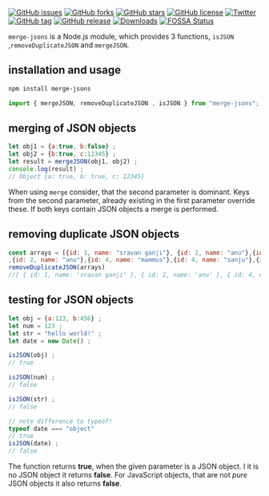 [![GitHub issues](https://img.shields.io/github/issues/sumn2u/merge-jsons.svg)](https://github.com/sumn2u/merge-jsons/issues) [![GitHub forks](https://img.shields.io/github/forks/sumn2u/merge-jsons.svg)](https://github.com/sumn2u/merge-jsons/network) [![GitHub stars](https://img.shields.io/github/stars/sumn2u/merge-jsons.svg)](https://github.com/sumn2u/merge-jsons/stargazers) [![GitHub license](https://img.shields.io/github/license/sumn2u/merge-jsons.svg)](https://github.com/sumn2u/merge-jsons/blob/master/LICENSE) [![Twitter](https://img.shields.io/twitter/url/https/github.com/sumn2u/merge-jsons.svg?style=social)](https://twitter.com/intent/tweet?text=Wow:&url=https%3A%2F%2Fgithub.com%2Fsumn2u%2Fmerge-jsons)
[![GitHub tag](https://img.shields.io/github/tag/sumn2u/merge-jsons.svg)](https://GitHub.com/sumn2u/merge-jsons/tags/)
[![GitHub release](https://img.shields.io/github/release/sumn2u/merge-jsons.svg)](https://GitHub.com/sumn2u/merge-jsons/releases/)
[![Downloads](https://img.shields.io/packagecontrol/dt/merge-jsons.svg?style=flat&maxAge=2592000)](https://packagecontrol.io/packages/merge-jsons)
[![FOSSA Status](https://app.fossa.io/api/projects/git%2Bgithub.com%2Fsumn2u%2Fmerge-jsons.svg?type=shield)](https://app.fossa.io/projects/git%2Bgithub.com%2Fsumn2u%2Fmerge-jsons?ref=badge_shield)

`merge-jsons` is a Node.js module, which provides 3 functions, `isJSON` ,`removeDuplicateJSON` and `mergeJSON`.

## installation and usage

``` bash
npm install merge-jsons
```

``` javascript
import { mergeJSON, removeDuplicateJSON , isJSON } from "merge-jsons";

```

## merging of JSON objects

``` javascript
let obj1 = {a:true, b:false} ;
let obj2 = {b:true, c:12345} ;
let result = mergeJSON(obj1, obj2) ;
console.log(result) ;
// Object {a: true, b: true, c: 12345}
```

When using `merge` consider, that the second parameter is dominant. Keys from the second parameter, already existing in the first parameter override these. If both keys contain JSON objects a merge is performed.

## removing duplicate JSON objects
``` javascript
const arrays = [{id: 1, name: "sravan ganji"}, {id: 2, name: "anu"},{id: 4, name: "mammu"}, {id: 3, name: "sanju"},{id: 3, name: "ram"},{id: 1, name: "sravan ganji"}
,{id: 2, name: "anu"},{id: 4, name: "mammus"},{id: 4, name: "sanju"},{id: 3, name: "ram"}];
removeDuplicateJSON(arrays)
//[ { id: 1, name: 'sravan ganji' }, { id: 2, name: 'anu' }, { id: 4, name: 'mammu' }, { id: 3, name: 'sanju' }, { id: 3, name: 'ram' }, { id: 4, name: 'mammus' }, { id: 4, name: 'sanju' } ]
```

## testing for JSON objects

``` javascript
let obj = {a:123, b:456} ;
let num = 123 ;
let str = "hello world!" ;
let date = new Date() ;

isJSON(obj) ;
// true

isJSON(num) ;
// false

isJSON(str) ;
// false

// note difference to typeof!
typeof date === "object"
// true
isJSON(date) ;
// false
```

The function returns **true**, when the given parameter is a JSON object. I it is no JSON object it returns **false**. For JavaScript objects, that are not *pure* JSON objects it also returns **false**.
